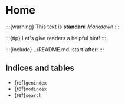 # Home

:::{warning}
This text is **standard** _Markdown_
:::

:::{tip}
Let's give readers a helpful hint!
:::

:::{include} ../README.md
:start-after: <!-- SPHINX-START -->
:::

## Indices and tables

- {ref}`genindex`
- {ref}`modindex`
- {ref}`search`